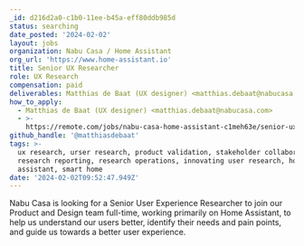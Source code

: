 ```yaml
---
_id: d216d2a0-c1b0-11ee-b45a-eff80ddb985d
status: searching
date_posted: '2024-02-02'
layout: jobs
organization: Nabu Casa / Home Assistant
org_url: 'https://www.home-assistant.io'
title: Senior UX Researcher
role: UX Research
compensation: paid
deliverables: Matthias de Baat (UX designer) <matthias.debaat@nabucasa.com>
how_to_apply:
  - Matthias de Baat (UX designer) <matthias.debaat@nabucasa.com>
  - >-
    https://remote.com/jobs/nabu-casa-home-assistant-c1meh63e/senior-ux-researcher-j1jgjd4v
github_handle: '@matthiasdebaat'
tags: >-
  ux research, urser research, product validation, stakeholder collaboration.
  research reporting, research operations, innovating user research, home
  assistant, smart home
date: '2024-02-02T09:52:47.949Z'
---
```

Nabu Casa is looking for a Senior User Experience Researcher to join our Product and Design team full-time, working primarily on Home Assistant, to help us understand our users better, identify their needs and pain points, and guide us towards a better user experience.
